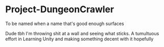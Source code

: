 # Project-DungeonCrawler

To be named when a name that's good enough surfaces

Dude tbh I'm throwing shit at a wall and seeing what sticks. A tumultuous effort in Learning Unity and making something decent with it hopefully
